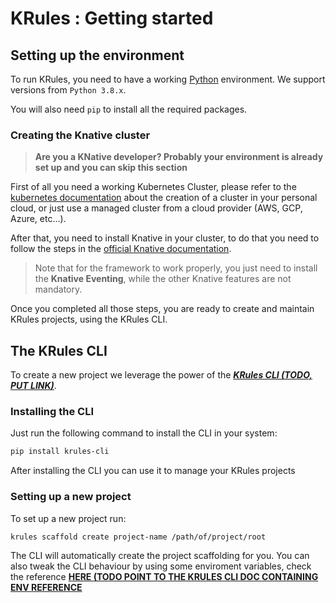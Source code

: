 # KRules : Getting started

## Setting up the environment

To run KRules, you need to have a working [Python](https://python.org) environment. We support versions from `Python 3.8.x`.

You will also need `pip` to install all the required packages.

### Creating the Knative cluster

> **Are you a KNative developer? Probably your environment is already set up and you can skip this section**

First of all you need a working Kubernetes Cluster, please refer to the [kubernetes documentation](https://kubernetes.io/docs/tutorials/kubernetes-basics) about the creation of a cluster in your personal cloud, or just use a managed cluster from a cloud provider (AWS, GCP, Azure, etc...).

After that, you need to install Knative in your cluster, to
do that you need to follow the steps in the
[official Knative documentation](https://knative.dev/docs/admin/install).

> Note that for the framework to work properly, you just
> need to install the **Knative Eventing**, while the other
> Knative features are not mandatory.

Once you completed all those steps, you are ready to create
and maintain KRules projects, using the KRules CLI.

## The KRules CLI

To create a new project we leverage the power of the
[***KRules CLI (TODO, PUT LINK)***](./TODO).

### Installing the CLI

Just run the following command to install the CLI in your
system:

``` bash
pip install krules-cli
```

After installing the CLI you can use it to manage your KRules projects

### Setting up a new project

To set up a new project run:

``` bash
krules scaffold create project-name /path/of/project/root
```

The CLI will automatically create the project scaffolding for you. You can also tweak the CLI behaviour by using some enviroment variables, check the reference [**HERE (TODO POINT TO THE KRULES CLI DOC CONTAINING ENV REFERENCE**](./TODO)